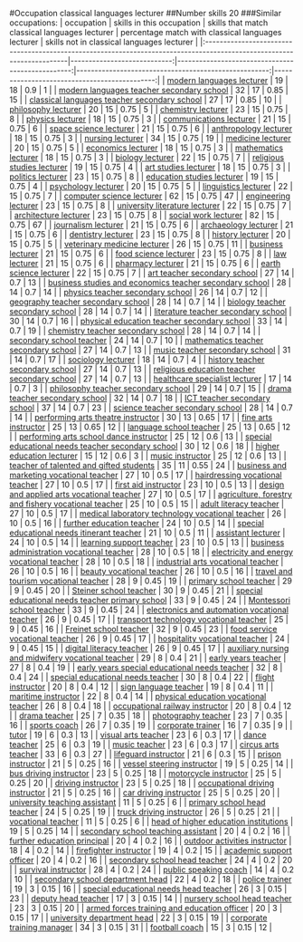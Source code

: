 #Occupation classical languages lecturer
##Number skills 20
###Similar occupations:
| occupation                                                                                                            |   skills in this occupation |   skills that match classical languages lecturer |   percentage match with classical languages lecturer |   skills not in classical languages lecturer |
|:----------------------------------------------------------------------------------------------------------------------|----------------------------:|-------------------------------------------------:|-----------------------------------------------------:|---------------------------------------------:|
| [modern languages lecturer](modern_languages_lecturer.md)                                                             |                          19 |                                               18 |                                                 0.9  |                                            1 |
| [modern languages teacher secondary school](modern_languages_teacher_secondary_school.md)                             |                          32 |                                               17 |                                                 0.85 |                                           15 |
| [classical languages teacher secondary school](classical_languages_teacher_secondary_school.md)                       |                          27 |                                               17 |                                                 0.85 |                                           10 |
| [philosophy lecturer](philosophy_lecturer.md)                                                                         |                          20 |                                               15 |                                                 0.75 |                                            5 |
| [chemistry lecturer](chemistry_lecturer.md)                                                                           |                          23 |                                               15 |                                                 0.75 |                                            8 |
| [physics lecturer](physics_lecturer.md)                                                                               |                          18 |                                               15 |                                                 0.75 |                                            3 |
| [communications lecturer](communications_lecturer.md)                                                                 |                          21 |                                               15 |                                                 0.75 |                                            6 |
| [space science lecturer](space_science_lecturer.md)                                                                   |                          21 |                                               15 |                                                 0.75 |                                            6 |
| [anthropology lecturer](anthropology_lecturer.md)                                                                     |                          18 |                                               15 |                                                 0.75 |                                            3 |
| [nursing lecturer](nursing_lecturer.md)                                                                               |                          34 |                                               15 |                                                 0.75 |                                           19 |
| [medicine lecturer](medicine_lecturer.md)                                                                             |                          20 |                                               15 |                                                 0.75 |                                            5 |
| [economics lecturer](economics_lecturer.md)                                                                           |                          18 |                                               15 |                                                 0.75 |                                            3 |
| [mathematics lecturer](mathematics_lecturer.md)                                                                       |                          18 |                                               15 |                                                 0.75 |                                            3 |
| [biology lecturer](biology_lecturer.md)                                                                               |                          22 |                                               15 |                                                 0.75 |                                            7 |
| [religious studies lecturer](religious_studies_lecturer.md)                                                           |                          19 |                                               15 |                                                 0.75 |                                            4 |
| [art studies lecturer](art_studies_lecturer.md)                                                                       |                          18 |                                               15 |                                                 0.75 |                                            3 |
| [politics lecturer](politics_lecturer.md)                                                                             |                          23 |                                               15 |                                                 0.75 |                                            8 |
| [education studies lecturer](education_studies_lecturer.md)                                                           |                          19 |                                               15 |                                                 0.75 |                                            4 |
| [psychology lecturer](psychology_lecturer.md)                                                                         |                          20 |                                               15 |                                                 0.75 |                                            5 |
| [linguistics lecturer](linguistics_lecturer.md)                                                                       |                          22 |                                               15 |                                                 0.75 |                                            7 |
| [computer science lecturer](computer_science_lecturer.md)                                                             |                          62 |                                               15 |                                                 0.75 |                                           47 |
| [engineering lecturer](engineering_lecturer.md)                                                                       |                          23 |                                               15 |                                                 0.75 |                                            8 |
| [university literature lecturer](university_literature_lecturer.md)                                                   |                          22 |                                               15 |                                                 0.75 |                                            7 |
| [architecture lecturer](architecture_lecturer.md)                                                                     |                          23 |                                               15 |                                                 0.75 |                                            8 |
| [social work lecturer](social_work_lecturer.md)                                                                       |                          82 |                                               15 |                                                 0.75 |                                           67 |
| [journalism lecturer](journalism_lecturer.md)                                                                         |                          21 |                                               15 |                                                 0.75 |                                            6 |
| [archaeology lecturer](archaeology_lecturer.md)                                                                       |                          21 |                                               15 |                                                 0.75 |                                            6 |
| [dentistry lecturer](dentistry_lecturer.md)                                                                           |                          23 |                                               15 |                                                 0.75 |                                            8 |
| [history lecturer](history_lecturer.md)                                                                               |                          20 |                                               15 |                                                 0.75 |                                            5 |
| [veterinary medicine lecturer](veterinary_medicine_lecturer.md)                                                       |                          26 |                                               15 |                                                 0.75 |                                           11 |
| [business lecturer](business_lecturer.md)                                                                             |                          21 |                                               15 |                                                 0.75 |                                            6 |
| [food science lecturer](food_science_lecturer.md)                                                                     |                          23 |                                               15 |                                                 0.75 |                                            8 |
| [law lecturer](law_lecturer.md)                                                                                       |                          21 |                                               15 |                                                 0.75 |                                            6 |
| [pharmacy lecturer](pharmacy_lecturer.md)                                                                             |                          21 |                                               15 |                                                 0.75 |                                            6 |
| [earth science lecturer](earth_science_lecturer.md)                                                                   |                          22 |                                               15 |                                                 0.75 |                                            7 |
| [art teacher secondary school](art_teacher_secondary_school.md)                                                       |                          27 |                                               14 |                                                 0.7  |                                           13 |
| [business studies and economics teacher secondary school](business_studies_and_economics_teacher_secondary_school.md) |                          28 |                                               14 |                                                 0.7  |                                           14 |
| [physics teacher secondary school](physics_teacher_secondary_school.md)                                               |                          26 |                                               14 |                                                 0.7  |                                           12 |
| [geography teacher secondary school](geography_teacher_secondary_school.md)                                           |                          28 |                                               14 |                                                 0.7  |                                           14 |
| [biology teacher secondary school](biology_teacher_secondary_school.md)                                               |                          28 |                                               14 |                                                 0.7  |                                           14 |
| [literature teacher secondary school](literature_teacher_secondary_school.md)                                         |                          30 |                                               14 |                                                 0.7  |                                           16 |
| [physical education teacher secondary school](physical_education_teacher_secondary_school.md)                         |                          33 |                                               14 |                                                 0.7  |                                           19 |
| [chemistry teacher secondary school](chemistry_teacher_secondary_school.md)                                           |                          28 |                                               14 |                                                 0.7  |                                           14 |
| [secondary school teacher](secondary_school_teacher.md)                                                               |                          24 |                                               14 |                                                 0.7  |                                           10 |
| [mathematics teacher secondary school](mathematics_teacher_secondary_school.md)                                       |                          27 |                                               14 |                                                 0.7  |                                           13 |
| [music teacher secondary school](music_teacher_secondary_school.md)                                                   |                          31 |                                               14 |                                                 0.7  |                                           17 |
| [sociology lecturer](sociology_lecturer.md)                                                                           |                          18 |                                               14 |                                                 0.7  |                                            4 |
| [history teacher secondary school](history_teacher_secondary_school.md)                                               |                          27 |                                               14 |                                                 0.7  |                                           13 |
| [religious education teacher secondary school](religious_education_teacher_secondary_school.md)                       |                          27 |                                               14 |                                                 0.7  |                                           13 |
| [healthcare specialist lecturer](healthcare_specialist_lecturer.md)                                                   |                          17 |                                               14 |                                                 0.7  |                                            3 |
| [philosophy teacher secondary school](philosophy_teacher_secondary_school.md)                                         |                          29 |                                               14 |                                                 0.7  |                                           15 |
| [drama teacher secondary school](drama_teacher_secondary_school.md)                                                   |                          32 |                                               14 |                                                 0.7  |                                           18 |
| [ICT teacher secondary school](ICT_teacher_secondary_school.md)                                                       |                          37 |                                               14 |                                                 0.7  |                                           23 |
| [science teacher secondary school](science_teacher_secondary_school.md)                                               |                          28 |                                               14 |                                                 0.7  |                                           14 |
| [performing arts theatre instructor](performing_arts_theatre_instructor.md)                                           |                          30 |                                               13 |                                                 0.65 |                                           17 |
| [fine arts instructor](fine_arts_instructor.md)                                                                       |                          25 |                                               13 |                                                 0.65 |                                           12 |
| [language school teacher](language_school_teacher.md)                                                                 |                          25 |                                               13 |                                                 0.65 |                                           12 |
| [performing arts school dance instructor](performing_arts_school_dance_instructor.md)                                 |                          25 |                                               12 |                                                 0.6  |                                           13 |
| [special educational needs teacher secondary school](special_educational_needs_teacher_secondary_school.md)           |                          30 |                                               12 |                                                 0.6  |                                           18 |
| [higher education lecturer](higher_education_lecturer.md)                                                             |                          15 |                                               12 |                                                 0.6  |                                            3 |
| [music instructor](music_instructor.md)                                                                               |                          25 |                                               12 |                                                 0.6  |                                           13 |
| [teacher of talented and gifted students](teacher_of_talented_and_gifted_students.md)                                 |                          35 |                                               11 |                                                 0.55 |                                           24 |
| [business and marketing vocational teacher](business_and_marketing_vocational_teacher.md)                             |                          27 |                                               10 |                                                 0.5  |                                           17 |
| [hairdressing vocational teacher](hairdressing_vocational_teacher.md)                                                 |                          27 |                                               10 |                                                 0.5  |                                           17 |
| [first aid instructor](first_aid_instructor.md)                                                                       |                          23 |                                               10 |                                                 0.5  |                                           13 |
| [design and applied arts vocational teacher](design_and_applied_arts_vocational_teacher.md)                           |                          27 |                                               10 |                                                 0.5  |                                           17 |
| [agriculture, forestry and fishery vocational teacher](agriculture,_forestry_and_fishery_vocational_teacher.md)       |                          25 |                                               10 |                                                 0.5  |                                           15 |
| [adult literacy teacher](adult_literacy_teacher.md)                                                                   |                          27 |                                               10 |                                                 0.5  |                                           17 |
| [medical laboratory technology vocational teacher](medical_laboratory_technology_vocational_teacher.md)               |                          26 |                                               10 |                                                 0.5  |                                           16 |
| [further education teacher](further_education_teacher.md)                                                             |                          24 |                                               10 |                                                 0.5  |                                           14 |
| [special educational needs itinerant teacher](special_educational_needs_itinerant_teacher.md)                         |                          21 |                                               10 |                                                 0.5  |                                           11 |
| [assistant lecturer](assistant_lecturer.md)                                                                           |                          24 |                                               10 |                                                 0.5  |                                           14 |
| [learning support teacher](learning_support_teacher.md)                                                               |                          23 |                                               10 |                                                 0.5  |                                           13 |
| [business administration vocational teacher](business_administration_vocational_teacher.md)                           |                          28 |                                               10 |                                                 0.5  |                                           18 |
| [electricity and energy vocational teacher](electricity_and_energy_vocational_teacher.md)                             |                          28 |                                               10 |                                                 0.5  |                                           18 |
| [industrial arts vocational teacher](industrial_arts_vocational_teacher.md)                                           |                          26 |                                               10 |                                                 0.5  |                                           16 |
| [beauty vocational teacher](beauty_vocational_teacher.md)                                                             |                          26 |                                               10 |                                                 0.5  |                                           16 |
| [travel and tourism vocational teacher](travel_and_tourism_vocational_teacher.md)                                     |                          28 |                                                9 |                                                 0.45 |                                           19 |
| [primary school teacher](primary_school_teacher.md)                                                                   |                          29 |                                                9 |                                                 0.45 |                                           20 |
| [Steiner school teacher](Steiner_school_teacher.md)                                                                   |                          30 |                                                9 |                                                 0.45 |                                           21 |
| [special educational needs teacher primary school](special_educational_needs_teacher_primary_school.md)               |                          33 |                                                9 |                                                 0.45 |                                           24 |
| [Montessori school teacher](Montessori_school_teacher.md)                                                             |                          33 |                                                9 |                                                 0.45 |                                           24 |
| [electronics and automation vocational teacher](electronics_and_automation_vocational_teacher.md)                     |                          26 |                                                9 |                                                 0.45 |                                           17 |
| [transport technology vocational teacher](transport_technology_vocational_teacher.md)                                 |                          25 |                                                9 |                                                 0.45 |                                           16 |
| [Freinet school teacher](Freinet_school_teacher.md)                                                                   |                          32 |                                                9 |                                                 0.45 |                                           23 |
| [food service vocational teacher](food_service_vocational_teacher.md)                                                 |                          26 |                                                9 |                                                 0.45 |                                           17 |
| [hospitality vocational teacher](hospitality_vocational_teacher.md)                                                   |                          24 |                                                9 |                                                 0.45 |                                           15 |
| [digital literacy teacher](digital_literacy_teacher.md)                                                               |                          26 |                                                9 |                                                 0.45 |                                           17 |
| [auxiliary nursing and midwifery vocational teacher](auxiliary_nursing_and_midwifery_vocational_teacher.md)           |                          29 |                                                8 |                                                 0.4  |                                           21 |
| [early years teacher](early_years_teacher.md)                                                                         |                          27 |                                                8 |                                                 0.4  |                                           19 |
| [early years special educational needs teacher](early_years_special_educational_needs_teacher.md)                     |                          32 |                                                8 |                                                 0.4  |                                           24 |
| [special educational needs teacher](special_educational_needs_teacher.md)                                             |                          30 |                                                8 |                                                 0.4  |                                           22 |
| [flight instructor](flight_instructor.md)                                                                             |                          20 |                                                8 |                                                 0.4  |                                           12 |
| [sign language teacher](sign_language_teacher.md)                                                                     |                          19 |                                                8 |                                                 0.4  |                                           11 |
| [maritime instructor](maritime_instructor.md)                                                                         |                          22 |                                                8 |                                                 0.4  |                                           14 |
| [physical education vocational teacher](physical_education_vocational_teacher.md)                                     |                          26 |                                                8 |                                                 0.4  |                                           18 |
| [occupational railway instructor](occupational_railway_instructor.md)                                                 |                          20 |                                                8 |                                                 0.4  |                                           12 |
| [drama teacher](drama_teacher.md)                                                                                     |                          25 |                                                7 |                                                 0.35 |                                           18 |
| [photography teacher](photography_teacher.md)                                                                         |                          23 |                                                7 |                                                 0.35 |                                           16 |
| [sports coach](sports_coach.md)                                                                                       |                          26 |                                                7 |                                                 0.35 |                                           19 |
| [corporate trainer](corporate_trainer.md)                                                                             |                          16 |                                                7 |                                                 0.35 |                                            9 |
| [tutor](tutor.md)                                                                                                     |                          19 |                                                6 |                                                 0.3  |                                           13 |
| [visual arts teacher](visual_arts_teacher.md)                                                                         |                          23 |                                                6 |                                                 0.3  |                                           17 |
| [dance teacher](dance_teacher.md)                                                                                     |                          25 |                                                6 |                                                 0.3  |                                           19 |
| [music teacher](music_teacher.md)                                                                                     |                          23 |                                                6 |                                                 0.3  |                                           17 |
| [circus arts teacher](circus_arts_teacher.md)                                                                         |                          33 |                                                6 |                                                 0.3  |                                           27 |
| [lifeguard instructor](lifeguard_instructor.md)                                                                       |                          21 |                                                6 |                                                 0.3  |                                           15 |
| [prison instructor](prison_instructor.md)                                                                             |                          21 |                                                5 |                                                 0.25 |                                           16 |
| [vessel steering instructor](vessel_steering_instructor.md)                                                           |                          19 |                                                5 |                                                 0.25 |                                           14 |
| [bus driving instructor](bus_driving_instructor.md)                                                                   |                          23 |                                                5 |                                                 0.25 |                                           18 |
| [motorcycle instructor](motorcycle_instructor.md)                                                                     |                          25 |                                                5 |                                                 0.25 |                                           20 |
| [driving instructor](driving_instructor.md)                                                                           |                          23 |                                                5 |                                                 0.25 |                                           18 |
| [occupational driving instructor](occupational_driving_instructor.md)                                                 |                          21 |                                                5 |                                                 0.25 |                                           16 |
| [car driving instructor](car_driving_instructor.md)                                                                   |                          25 |                                                5 |                                                 0.25 |                                           20 |
| [university teaching assistant](university_teaching_assistant.md)                                                     |                          11 |                                                5 |                                                 0.25 |                                            6 |
| [primary school head teacher](primary_school_head_teacher.md)                                                         |                          24 |                                                5 |                                                 0.25 |                                           19 |
| [truck driving instructor](truck_driving_instructor.md)                                                               |                          26 |                                                5 |                                                 0.25 |                                           21 |
| [vocational teacher](vocational_teacher.md)                                                                           |                          11 |                                                5 |                                                 0.25 |                                            6 |
| [head of higher education institutions](head_of_higher_education_institutions.md)                                     |                          19 |                                                5 |                                                 0.25 |                                           14 |
| [secondary school teaching assistant](secondary_school_teaching_assistant.md)                                         |                          20 |                                                4 |                                                 0.2  |                                           16 |
| [further education principal](further_education_principal.md)                                                         |                          20 |                                                4 |                                                 0.2  |                                           16 |
| [outdoor activities instructor](outdoor_activities_instructor.md)                                                     |                          18 |                                                4 |                                                 0.2  |                                           14 |
| [firefighter instructor](firefighter_instructor.md)                                                                   |                          19 |                                                4 |                                                 0.2  |                                           15 |
| [academic support officer](academic_support_officer.md)                                                               |                          20 |                                                4 |                                                 0.2  |                                           16 |
| [secondary school head teacher](secondary_school_head_teacher.md)                                                     |                          24 |                                                4 |                                                 0.2  |                                           20 |
| [survival instructor](survival_instructor.md)                                                                         |                          28 |                                                4 |                                                 0.2  |                                           24 |
| [public speaking coach](public_speaking_coach.md)                                                                     |                          14 |                                                4 |                                                 0.2  |                                           10 |
| [secondary school department head](secondary_school_department_head.md)                                               |                          22 |                                                4 |                                                 0.2  |                                           18 |
| [police trainer](police_trainer.md)                                                                                   |                          19 |                                                3 |                                                 0.15 |                                           16 |
| [special educational needs head teacher](special_educational_needs_head_teacher.md)                                   |                          26 |                                                3 |                                                 0.15 |                                           23 |
| [deputy head teacher](deputy_head_teacher.md)                                                                         |                          17 |                                                3 |                                                 0.15 |                                           14 |
| [nursery school head teacher](nursery_school_head_teacher.md)                                                         |                          23 |                                                3 |                                                 0.15 |                                           20 |
| [armed forces training and education officer](armed_forces_training_and_education_officer.md)                         |                          20 |                                                3 |                                                 0.15 |                                           17 |
| [university department head](university_department_head.md)                                                           |                          22 |                                                3 |                                                 0.15 |                                           19 |
| [corporate training manager](corporate_training_manager.md)                                                           |                          34 |                                                3 |                                                 0.15 |                                           31 |
| [football coach](football_coach.md)                                                                                   |                          15 |                                                3 |                                                 0.15 |                                           12 |
